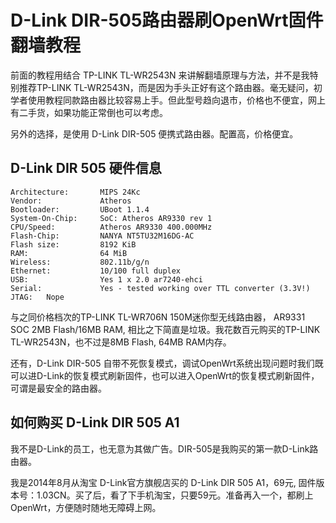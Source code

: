 # D-Link DIR-505路由器刷OpenWrt固件翻墙教程

前面的教程用结合 TP-LINK TL-WR2543N 来讲解翻墙原理与方法，并不是我特别推荐TP-LINK TL-WR2543N，而是因为手头正好有这个路由器。毫无疑问，初学者使用教程同款路由器比较容易上手。但此型号趋向退市，价格也不便宜，网上有二手货，如果功能正常倒也可以考虑。

另外的选择，是使用 D-Link DIR-505 便携式路由器。配置高，价格便宜。

## D-Link DIR 505 硬件信息

	Architecture:		MIPS 24Kc
	Vendor:				Atheros
	Bootloader:			UBoot 1.1.4
	System-On-Chip: 	SoC: Atheros AR9330 rev 1
	CPU/Speed:			Atheros AR9330 400.000MHz
	Flash-Chip:			NANYA NT5TU32M16DG-AC
	Flash size:			8192 KiB
	RAM:				64 MiB
	Wireless:			802.11b/g/n
	Ethernet:			10/100 full duplex
	USB:				Yes 1 x 2.0 ar7240-ehci
	Serial:				Yes - tested working over TTL converter (3.3V!)
	JTAG: 	Nope 


与之同价格档次的TP-LINK TL-WR706N 150M迷你型无线路由器，	AR9331 SOC 2MB Flash/16MB RAM, 相比之下简直是垃圾。我花数百元购买的TP-LINK TL-WR2543N，也不过是8MB Flash, 64MB RAM内存。

还有，D-Link DIR-505 自带不死恢复模式，调试OpenWrt系统出现问题时我们既可以进D-Link的恢复模式刷新固件，也可以进入OpenWrt的恢复模式刷新固件，可谓是最安全的路由器。

## 如何购买 D-Link DIR 505 A1

我不是D-Link的员工，也无意为其做广告。DIR-505是我购买的第一款D-Link路由器。

我是2014年8月从淘宝 D-Link官方旗舰店买的 D-Link DIR 505 A1，69元, 固件版本号：1.03CN。买了后，看了下手机淘宝，只要59元。准备再入一个，都刷上OpenWrt，方便随时随地无障碍上网。
